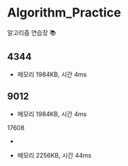# Algorithm_Practice
알고리즘 연습장 📚

4344
- 
- 메모리 1984KB, 시간 4ms

9012
-

- 메모리 1984KB, 시간 4ms

17608

-

- 메모리 2256KB, 시간 44ms

